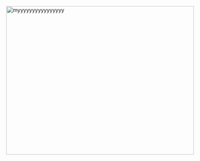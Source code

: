 
<div>
  <a href="/">
    <img align="right" alt="myyyyyyyyyyyyyyyy" src="https://github.com/abhisheknaiidu/abhisheknaiidu/blob/master/code.gif?raw=true" width="100%" height="400" />
  </a>
</div>

<pre>  
- 👋 Hi, I’m @soomtochukwu

- 👀 I’m interested in web2 and web3
  
- 💻 I’m a practicing web3 <a href="https://somtochukwu-ko.vercel.app/">developer</a>

- 🦾 I’m seeking a challenging
position with seasoned professionals and clients in a fast-paced environment

- 📫 How to reach me: 
  - <a href="https://x.com/tweetSomto"><img alt="X Logo" src="https://encrypted-tbn0.gstatic.com/images?q=tbn:ANd9GcS7fj1vqat9XLO4cFwOG1uFqLXYDcISiYil2w&s" width="25" height="25" /></a>
  - <a href="https://wa.me/2348165261759"><img alt="WhatsApp Logo" src="https://cdn-icons-png.freepik.com/256/15707/15707843.png?semt=ais_hybrid" width="30" height="30" /></a>
</pre>

<!---
soomtochukwu/soomtochukwu is a ✨ special ✨ repository because its `README.md` (this file) appears on your GitHub profile.
You can click the Preview link to take a look at your changes.
--->
